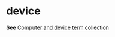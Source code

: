 # device

**See** [Computer and device term collection](../term-collections/computer-device-terms.md)
